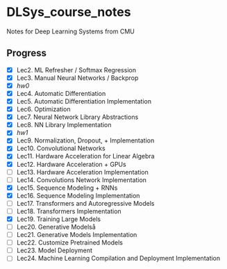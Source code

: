 # DLSys_course_notes
Notes for Deep Learning Systems from CMU


## Progress
- [x] Lec2. ML Refresher / Softmax Regression
- [x] Lec3. Manual Neural Networks / Backprop
- [x] *hw0*
- [x] Lec4. Automatic Differentiation
- [x] Lec5. Automatic Differentiation Implementation
- [x] Lec6. Optimization
- [x] Lec7. Neural Network Library Abstractions
- [x] Lec8. NN Library Implementation
- [x] *hw1*
- [x] Lec9. Normalization, Dropout, + Implementation
- [x] Lec10. Convolutional Networks
- [x] Lec11. Hardware Acceleration for Linear Algebra
- [x] Lec12. Hardware Acceleration + GPUs
- [ ] Lec13. Hardware Acceleration Implementation
- [ ] Lec14. Convolutions Network Implementation 	 	 
- [x] Lec15. Sequence Modeling + RNNs
- [x] Lec16. Sequence Modeling Implementation
- [ ] Lec17. Transformers and Autoregressive Models
- [ ] Lec18. Transformers Implementation 	 	 
- [x] Lec19. Training Large Models
- [ ] Lec20. Generative Modelså
- [ ] Lec21. Generative Models Implementation
- [ ] Lec22. Customize Pretrained Models	 	 
- [ ] Lec23. Model Deployment
- [ ] Lec24. Machine Learning Compilation and Deployment Implementation
